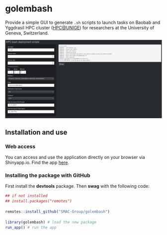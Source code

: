 # golembash

Provide a simple GUI to generate `.sh` scripts to launch tasks on Baobab and Yggdrasil HPC cluster ([HPC@UNIGE](https://www.unige.ch/eresearch/en/services/hpc/)) for researchers at the University of Geneva, Switzerland. 

![:scale 10%](img/hpc_util_screenshort.png)

## Installation and use

### Web access
You can access and use the application directly on your browser via Shinyapp.io. Find the app [here](https://data-analytics-lab.shinyapps.io/golembash/).

### Installing the package with GitHub

First install the **devtools** package. Then **swag** with the following
code:

``` r
## if not installed
## install.packages("remotes")

remotes::install_github("SMAC-Group/golembash")

library(golembash) # load the new package
run_app() # run the app
```
